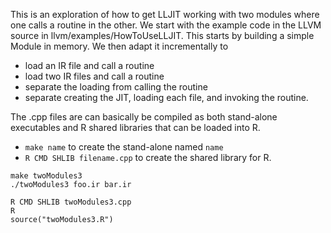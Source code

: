 This is an exploration of how to get LLJIT working with two modules where one calls a routine in the
other.  We start with the example code in the LLVM source in llvm/examples/HowToUseLLJIT.
This starts by building a simple Module in memory.
We then adapt it incrementally to 
+ load an IR file and call a routine
+ load two IR files and call a routine
+ separate the loading from calling the routine
+ separate creating the JIT, loading each file, and invoking the routine.

The .cpp files are can basically be compiled as both stand-alone executables and R shared libraries
that can be loaded into R.


+  `make name` to create the stand-alone named `name`
+  `R CMD SHLIB filename.cpp` to create the shared library for R.


```
make twoModules3
./twoModules3 foo.ir bar.ir
```

```
R CMD SHLIB twoModules3.cpp
R
source("twoModules3.R")
```



